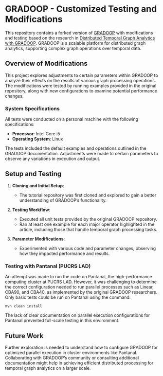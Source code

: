 # GRADOOP - Customized Testing and Modifications

This repository contains a forked version of [GRADOOP](https://github.com/dbs-leipzig/gradoop) with modifications and testing based on the research in [Distributed Temporal Graph Analytics with GRADOOP](https://link.springer.com/article/10.1007/s00778-021-00667-4). GRADOOP is a scalable platform for distributed graph analytics, supporting complex graph operations over temporal data.

## Overview of Modifications

This project explores adjustments to certain parameters within GRADOOP to analyze their effects on the results of various graph processing operations. The modifications were tested by running examples provided in the original repository, along with new configurations to examine potential performance changes.

### System Specifications

All tests were conducted on a personal machine with the following specifications:
- **Processor**: Intel Core i5
- **Operating System**: Linux

The tests included the default examples and operations outlined in the GRADOOP documentation. Adjustments were made to certain parameters to observe any variations in execution and output.

## Setup and Testing

1. **Cloning and Initial Setup**: 
   - The tutorial repository was first cloned and explored to gain a better understanding of GRADOOP’s functionality.

2. **Testing Workflow**:
   - Executed all unit tests provided by the original GRADOOP repository.
   - Ran at least one example for each major operator highlighted in the article, including those that handle temporal graph processing tasks.

3. **Parameter Modifications**:
   - Experimented with various code and parameter changes, observing how they impacted performance and results.

### Testing with Pantanal (PUCRS LAD)

An attempt was made to run the code on Pantanal, the high-performance computing cluster at PUCRS LAD. However, it was challenging to determine the correct configuration needed to run parallel processes such as Linear, CBA90, and CBA40, as implemented by the original GRADOOP researchers. Only basic tests could be run on Pantanal using the command:

```shell
mvn clean install
```

The lack of clear documentation on parallel execution configurations for Pantanal prevented full-scale testing in this environment.

## Future Work
Further exploration is needed to understand how to configure GRADOOP for optimized parallel execution in cluster environments like Pantanal. Collaborating with GRADOOP’s community or consulting additional documentation might help in achieving efficient distributed processing for temporal graph analytics on a larger scale.